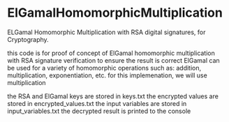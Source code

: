 # ElGamalHomomorphicMultiplication
ELGamal Homomorphic Multiplication with RSA digital signatures, for Cryptography.



this code is for proof of concept of ElGamal homomorphic multiplication 
with RSA signature verification to ensure the result is correct
ElGamal can be used for a variety of homomorphic operations such as:
addition, multiplication, exponentiation, etc.
for this implemenation, we will use multiplication

the RSA and ElGamal keys are stored in keys.txt
the encrypted values are stored in encrypted_values.txt
the input variables are stored in input_variables.txt
the decrypted result is printed to the console
